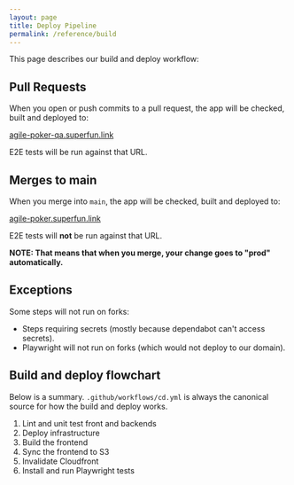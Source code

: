 ```yaml
---
layout: page
title: Deploy Pipeline
permalink: /reference/build
---
```


This page describes our build and deploy workflow:

## Pull Requests

When you open or push commits to a pull request, the app will be checked, built and deployed to:

[agile-poker-qa.superfun.link](https://agile-poker-qa.superfun.link)

E2E tests will be run against that URL.

## Merges to main

When you merge into `main`, the app will be checked, built and deployed to:

[agile-poker.superfun.link](https://agile-poker.superfun.link)

E2E tests will **not** be run against that URL.

**NOTE: That means that when you merge, your change goes to "prod" automatically.**

## Exceptions

Some steps will not run on forks:

- Steps requiring secrets (mostly because dependabot can't access secrets).
- Playwright will not run on forks (which would not deploy to our domain).

## Build and deploy flowchart

Below is a summary. `.github/workflows/cd.yml` is always the canonical source for how the build and deploy works.

1. Lint and unit test front and backends
2. Deploy infrastructure
3. Build the frontend
4. Sync the frontend to S3
5. Invalidate Cloudfront
6. Install and run Playwright tests
